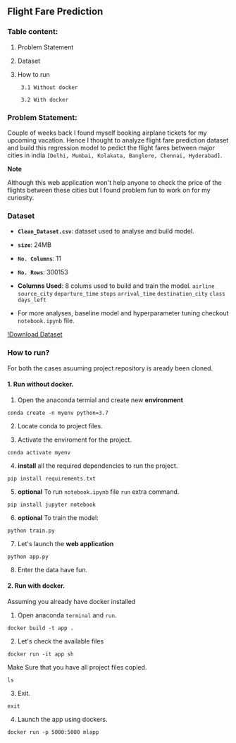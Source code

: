 ## Flight Fare Prediction

### Table content:

1. Problem Statement

2. Dataset

3. How to run
        
        3.1 Without docker
        
        3.2 With docker

### Problem Statement:

Couple of weeks back I found myself booking airplane tickets for my upcoming vacation. Hence I thought to analyze flight fare prediction dataset and build this regression model to pedict the flight fares between  major cities in india `[Delhi, Mumbai, Kolakata, Banglore, Chennai, Hyderabad]`.

__Note__

Although this web application won't help anyone to check the price of the flights between these cities but I found problem fun to work on for my curiosity.

### Dataset

- __`Clean_Dataset.csv`__: dataset used to analyse and build model.

- __`size`__: 24MB

- __`No. Columns`__: 11

- __`No. Rows`__: 300153

- __Columns Used__: 8 colums used to build and train the model.
                    `airline`
                    `source_city`
                    `departure_time`
                    `stops`
                    `arrival_time` 
                    `destination_city` 
                    `class`
                    `days_left`

- For more analyses, baseline model and hyperparameter tuning checkout `notebook.ipynb` file.

[!Download Dataset](https://www.kaggle.com/datasets/shubhambathwal/flight-price-prediction)

### How to run?

For both the cases asuuming project repository is aready been cloned.

#### 1. Run without docker.


1. Open the anaconda termial and create new __environment__

```
conda create -n myenv python=3.7
```


2. Locate conda to project files.

3. Activate the enviroment for the project.

```
conda activate myenv
```

4. __install__ all the required dependencies to run the project.

```
pip install requirements.txt
```

5. __optional__ To run `notebook.ipynb` file `run` extra command.

```
pip install jupyter notebook
```

6. __optional__ To train the model: 

```
python train.py
```

7. Let's launch the __web application__

```
python app.py
```

8. Enter the data have fun.

#### 2. Run with docker.

Assuming you already have docker installed

1. Open anaconda `terminal` and `run`.

```
docker build -t app .
```

2. Let's check the available files

```
docker run -it app sh
```

Make Sure that you have all project files copied.

```
ls
```

3. Exit.

```
exit
```

4. Launch the app using dockers. 

```
docker run -p 5000:5000 mlapp
```






